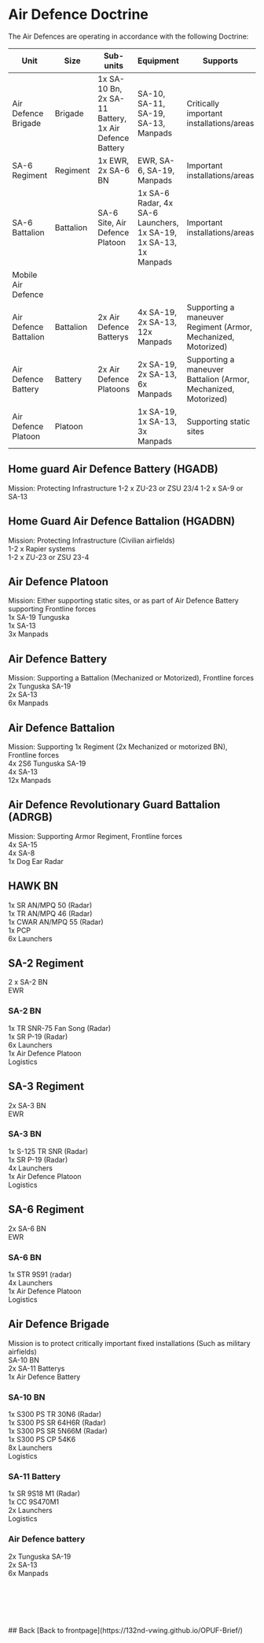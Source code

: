#  Air Defence Doctrine

The Air Defences are operating in accordance with the following Doctrine:

Unit | Size | Sub-units | Equipment | Supports |
---- | ---- | --------- | --------- | -------- |
Air Defence Brigade | Brigade | 1x SA-10 Bn, 2x SA-11 Battery, 1x Air Defence Battery | SA-10, SA-11, SA-19, SA-13, Manpads | Critically important installations/areas |
SA-6 Regiment | Regiment | 1x EWR, 2x SA-6 BN | EWR, SA-6, SA-19, Manpads | Important installations/areas |
SA-6 Battalion | Battalion | SA-6 Site, Air Defence Platoon | 1x SA-6 Radar, 4x SA-6 Launchers, 1x SA-19, 1x SA-13, 1x Manpads | Important installations/areas |
Mobile Air Defence    |           |                                |                                                                 |                                |
Air Defence Battalion | Battalion | 2x Air Defence Batterys | 4x SA-19, 2x SA-13, 12x Manpads | Supporting a maneuver Regiment (Armor, Mechanized, Motorized) | 
Air Defence Battery | Battery | 2x Air Defence Platoons | 2x SA-19, 2x SA-13, 6x Manpads | Supporting a maneuver Battalion (Armor, Mechanized, Motorized) |
Air Defence Platoon | Platoon |                         | 1x SA-19, 1x SA-13, 3x Manpads | Supporting static sites |




## Home guard Air Defence Battery (HGADB)<br>
Mission: Protecting Infrastructure
1-2 x ZU-23 or ZSU 23/4
1-2 x SA-9 or SA-13


## Home Guard Air Defence Battalion (HGADBN)<br>
Mission: Protecting Infrastructure (Civilian airfields)<br>
1-2 x Rapier systems<br>
1-2 x ZU-23 or ZSU 23-4<br>





## Air Defence Platoon<br>
Mission: Either supporting static sites, or as part of Air Defence Battery supporting Frontline forces<br>
1x SA-19 Tunguska<br>
1x SA-13<br>
3x Manpads<br>




## Air Defence Battery <br>
Mission: Supporting a Battalion (Mechanized or Motorized), Frontline forces<br>
2x Tunguska SA-19<br>
2x SA-13<br>
6x Manpads<br>





## Air Defence Battalion<br>
Mission: Supporting 1x Regiment (2x Mechanized or motorized BN), Frontline forces<br>
4x 2S6 Tunguska SA-19<br>
4x SA-13<br>
12x Manpads<br>





## Air Defence Revolutionary Guard Battalion  (ADRGB) <br>
Mission: Supporting Armor Regiment, Frontline forces<br>
4x SA-15<br>
4x SA-8<br>
1x Dog Ear Radar<br>





## HAWK BN<br>
1x SR AN/MPQ 50 (Radar)<br>
1x TR AN/MPQ 46 (Radar)<br>
1x CWAR AN/MPQ 55 (Radar)<br>
1x PCP<br>
6x Launchers<br>





## SA-2 Regiment<br>
2 x SA-2 BN<br>
EWR<br>


### SA-2 BN  <br>
1x TR SNR-75 Fan Song (Radar)<br>
1x SR P-19 (Radar)<br>
6x Launchers<br>
1x Air Defence Platoon  <br>
Logistics<br>





## SA-3 Regiment<br>
2x SA-3 BN<br>
EWR<br>


### SA-3 BN<br>
1x S-125 TR SNR (Radar)<br>
1x SR P-19  (Radar)<br>
4x Launchers<br>
1x Air Defence Platoon  <br>
Logistics<br>





## SA-6 Regiment<br>
2x SA-6 BN<br>
EWR<br>


### SA-6 BN<br>
1x STR 9S91 (radar)<br>
4x Launchers<br>
1x Air Defence Platoon  <br>
Logistics<br>





## Air Defence Brigade<br>
Mission is to protect critically important fixed installations (Such as military airfields)<br>
SA-10 BN<br>
2x SA-11 Batterys<br>
1x Air Defence Battery<br>

### SA-10 BN<br>
1x S300 PS TR 30N6 (Radar)<br>
1x S300 PS SR 64H6R (Radar)<br>
1x S300 PS SR 5N66M (Radar)<br>
1x S300 PS CP 54K6<br>
8x Launchers<br>
Logistics<br>



### SA-11 Battery<br>
1x SR 9S18 M1 (Radar)<br>
1x CC 9S470M1<br>
2x Launchers<br>
Logistics<br>



### Air Defence battery<br>
2x Tunguska SA-19<br>
2x SA-13<br>
6x Manpads<br>






<br>
<br>
<br>
<br>
<br>
## Back
[Back to frontpage](https://132nd-vwing.github.io/OPUF-Brief/)